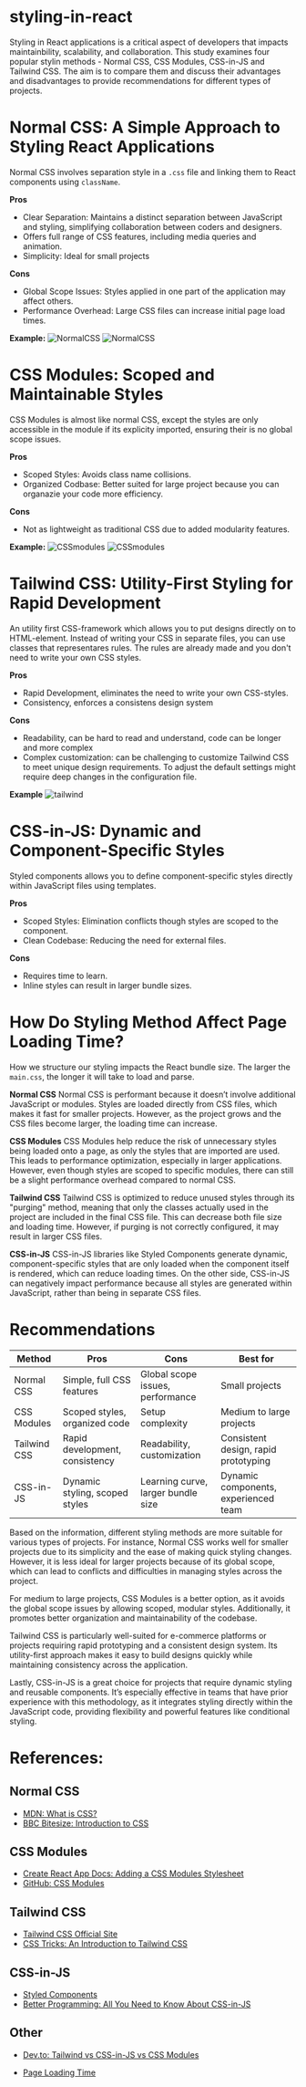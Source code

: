 # styling-in-react

Styling in React applications is a critical aspect of developers that impacts maintainbility, scalability, and collaboration. This study examines four popular stylin methods - Normal CSS, CSS Modules, CSS-in-JS and Tailwind CSS. The aim is to compare them and discuss their advantages and disadvantages to provide recommendations for different types of projects.



# Normal CSS: A Simple Approach to Styling React Applications

Normal CSS involves separation style in a `.css` file and linking them to React components using `className`.

**Pros**
- Clear Separation: Maintains a distinct separation between JavaScript and styling, simplifying collaboration between coders and designers.
- Offers full range of CSS features, including media queries and animation.
- Simplicity: Ideal for small projects

**Cons**
- Global Scope Issues: Styles applied in one part of the application may affect others.
- Performance Overhead: Large CSS files can increase initial page load times. 


**Example:**
![NormalCSS](normalcss1.png)
![NormalCSS](normalcss2.png)


# CSS Modules: Scoped and Maintainable Styles
CSS Modules is almost like normal CSS, except the styles are only accessible in the module if its explicity imported, ensuring their is no global scope issues. 

**Pros**
- Scoped Styles: Avoids class name collisions.
- Organized Codbase: Better suited for large project because you can organazie your code more efficiency. 

**Cons**
- Not as lightweight as traditional CSS due to added modularity features. 

**Example:**
![CSSmodules](cssmodules1.png)
![CSSmodules](cssmodules2.png)

# Tailwind CSS: Utility-First Styling for Rapid Development
An utility first CSS-framework which allows you to put designs directly on to HTML-element. Instead of writing your CSS in separate files, you can use classes that representares rules. The rules are already made and you don't need to write your own CSS styles. 

**Pros**
- Rapid Development, eliminates the need to write your own CSS-styles.
- Consistency, enforces a consistens design system

**Cons**
- Readability, can be hard to read and understand, code can be longer and more complex
- Complex customization: can be challenging to customize Tailwind CSS to meet unique design requirements. To adjust the default settings might require deep changes in the configuration file.

**Example**
![tailwind](tailwind.png)



# CSS-in-JS: Dynamic and Component-Specific Styles
Styled components allows you to define component-specific styles directly within JavaScript files using templates. 

**Pros**
- Scoped Styles: Elimination conflicts though styles are scoped to the component.
- Clean Codebase: Reducing the need for external files.

**Cons**
- Requires time to learn.
- Inline styles can result in larger bundle sizes.


# How Do Styling Method Affect Page Loading Time?

How we structure our styling impacts the React bundle size. The larger the `main.css`, the longer it will take to load and parse.

**Normal CSS** 
Normal CSS is performant because it doesn’t involve additional JavaScript or modules. Styles are loaded directly from CSS files, which makes it fast for smaller projects. However, as the project grows and the CSS files become larger, the loading time can increase.

**CSS Modules** 
CSS Modules help reduce the risk of unnecessary styles being loaded onto a page, as only the styles that are imported are used. This leads to performance optimization, especially in larger applications. However, even though styles are scoped to specific modules, there can still be a slight performance overhead compared to normal CSS.

**Tailwind CSS** 
Tailwind CSS is optimized to reduce unused styles through its "purging" method, meaning that only the classes actually used in the project are included in the final CSS file. This can decrease both file size and loading time. However, if purging is not correctly configured, it may result in larger CSS files.

**CSS-in-JS** 
CSS-in-JS libraries like Styled Components generate dynamic, component-specific styles that are only loaded when the component itself is rendered, which can reduce loading times. On the other side, CSS-in-JS can negatively impact performance because all styles are generated within JavaScript, rather than being in separate CSS files.


# Recommendations

| **Method**       | **Pros**                         | **Cons**                            | **Best for**                         |
|-------------------|----------------------------------|-------------------------------------|---------------------------------------|
| Normal CSS        | Simple, full CSS features       | Global scope issues, performance    | Small projects                       |
| CSS Modules       | Scoped styles, organized code   | Setup complexity                    | Medium to large projects             |
| Tailwind CSS      | Rapid development, consistency  | Readability, customization          | Consistent design, rapid prototyping |
| CSS-in-JS         | Dynamic styling, scoped styles  | Learning curve, larger bundle size  | Dynamic components, experienced team |


Based on the information, different styling methods are more suitable for various types of projects. For instance, Normal CSS works well for smaller projects due to its simplicity and the ease of making quick styling changes. However, it is less ideal for larger projects because of its global scope, which can lead to conflicts and difficulties in managing styles across the project.

For medium to large projects, CSS Modules is a better option, as it avoids the global scope issues by allowing scoped, modular styles. Additionally, it promotes better organization and maintainability of the codebase.

Tailwind CSS is particularly well-suited for e-commerce platforms or projects requiring rapid prototyping and a consistent design system. Its utility-first approach makes it easy to build designs quickly while maintaining consistency across the application.

Lastly, CSS-in-JS is a great choice for projects that require dynamic styling and reusable components. It’s especially effective in teams that have prior experience with this methodology, as it integrates styling directly within the JavaScript code, providing flexibility and powerful features like conditional styling.


# References:

## Normal CSS
- [MDN: What is CSS?](https://developer.mozilla.org/en-US/docs/Learn/CSS/First_steps/What_is_CSS)
- [BBC Bitesize: Introduction to CSS](https://www.bbc.co.uk/bitesize/guides/zggs2nb/revision/3)

## CSS Modules
- [Create React App Docs: Adding a CSS Modules Stylesheet](https://create-react-app.dev/docs/adding-a-css-modules-stylesheet/)
- [GitHub: CSS Modules](https://github.com/css-modules/css-modules)

## Tailwind CSS
- [Tailwind CSS Official Site](https://tailwindcss.com/)
- [CSS Tricks: An Introduction to Tailwind CSS](https://www.builder.io/blog/tailwind-css-tips-and-tricks)

## CSS-in-JS
- [Styled Components](https://styled-components.com/)
- [Better Programming: All You Need to Know About CSS-in-JS](https://betterprogramming.pub/all-you-need-to-know-about-css-in-js-984a72d48ebc)

## Other
- [Dev.to: Tailwind vs CSS-in-JS vs CSS Modules](https://medium.com/@ignatovich.dm/css-modules-vs-css-in-js-vs-tailwind-css-a-comprehensive-comparison-24e7cb6f48e9)

- [Page Loading Time](https://blog.theashishmaurya.me/how-to-minimize-react-bundle-size-for-faster-loading-times)



  
